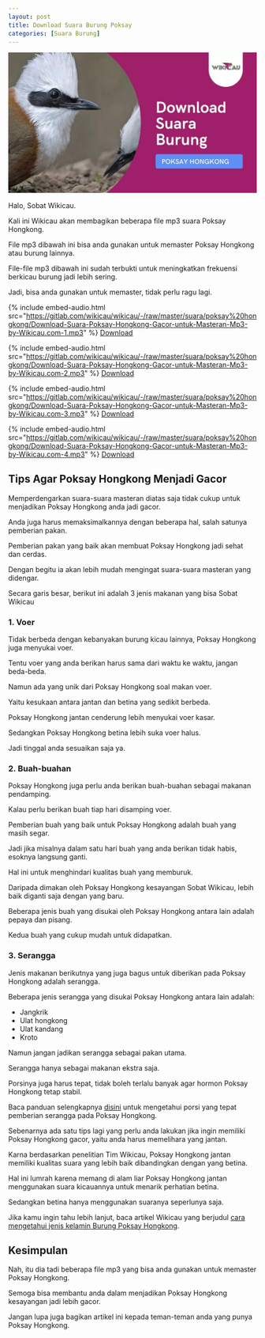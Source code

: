 ```yaml
---
layout: post
title: Download Suara Burung Poksay
categories: [Suara Burung]
---
```


![](/images/suara-poksay-hongkong.webp)

Halo, Sobat Wikicau.

Kali ini Wikicau akan membagikan beberapa file mp3 suara Poksay Hongkong.

File mp3 dibawah ini bisa anda gunakan untuk memaster Poksay Hongkong atau burung lainnya.

File-file mp3 dibawah ini sudah terbukti untuk meningkatkan frekuensi berkicau burung jadi lebih sering.

Jadi, bisa anda gunakan untuk memaster, tidak perlu ragu lagi.

{% include embed-audio.html src="https://gitlab.com/wikicau/wikicau/-/raw/master/suara/poksay%20hongkong/Download-Suara-Poksay-Hongkong-Gacor-untuk-Masteran-Mp3-by-Wikicau.com-1.mp3" %}
[Download](http://bit.ly/2XqOzao)

{% include embed-audio.html src="https://gitlab.com/wikicau/wikicau/-/raw/master/suara/poksay%20hongkong/Download-Suara-Poksay-Hongkong-Gacor-untuk-Masteran-Mp3-by-Wikicau.com-2.mp3" %}
[Download](http://bit.ly/2J1bLCJ)

{% include embed-audio.html src="https://gitlab.com/wikicau/wikicau/-/raw/master/suara/poksay%20hongkong/Download-Suara-Poksay-Hongkong-Gacor-untuk-Masteran-Mp3-by-Wikicau.com-3.mp3" %}
[Download](http://bit.ly/2WY5ZM1)

{% include embed-audio.html src="https://gitlab.com/wikicau/wikicau/-/raw/master/suara/poksay%20hongkong/Download-Suara-Poksay-Hongkong-Gacor-untuk-Masteran-Mp3-by-Wikicau.com-4.mp3" %}
[Download](http://bit.ly/2IYEcS2)

## Tips Agar Poksay Hongkong Menjadi Gacor

Memperdengarkan suara-suara masteran diatas saja tidak cukup untuk menjadikan Poksay Hongkong anda jadi gacor.

Anda juga harus memaksimalkannya dengan beberapa hal, salah satunya pemberian pakan.

Pemberian pakan yang baik akan membuat Poksay Hongkong jadi sehat dan cerdas.

Dengan begitu ia akan lebih mudah mengingat suara-suara masteran yang didengar.

Secara garis besar, berikut ini adalah 3 jenis makanan yang bisa Sobat Wikicau

### 1. Voer

Tidak berbeda dengan kebanyakan burung kicau lainnya, Poksay Hongkong juga menyukai voer.

Tentu voer yang anda berikan harus sama dari waktu ke waktu, jangan beda-beda.

Namun ada yang unik dari Poksay Hongkong soal makan voer.

Yaitu kesukaan antara jantan dan betina yang sedikit berbeda.

Poksay Hongkong jantan cenderung lebih menyukai voer kasar.

Sedangkan Poksay Hongkong betina lebih suka voer halus.

Jadi tinggal anda sesuaikan saja ya.

### 2. Buah-buahan

Poksay Hongkong juga perlu anda berikan buah-buahan sebagai makanan pendamping.

Kalau perlu berikan buah tiap hari disamping voer.

Pemberian buah yang baik untuk Poksay Hongkong adalah buah yang masih segar.

Jadi jika misalnya dalam satu hari buah yang anda berikan tidak habis, esoknya langsung ganti.

Hal ini untuk menghindari kualitas buah yang memburuk.

Daripada dimakan oleh Poksay Hongkong kesayangan Sobat Wikicau, lebih baik diganti saja dengan yang baru.

Beberapa jenis buah yang disukai oleh Poksay Hongkong antara lain adalah pepaya dan pisang.

Kedua buah yang cukup mudah untuk didapatkan.

### 3. Serangga

Jenis makanan berikutnya yang juga bagus untuk diberikan pada Poksay Hongkong adalah serangga.

Beberapa jenis serangga yang disukai Poksay Hongkong antara lain adalah:

- Jangkrik
- Ulat hongkong
- Ulat kandang
- Kroto

Namun jangan jadikan serangga sebagai pakan utama.

Serangga hanya sebagai makanan ekstra saja.

Porsinya juga harus tepat, tidak boleh terlalu banyak agar hormon Poksay Hongkong tetap stabil.

Baca panduan selengkapnya [disini](https://wikicau.com/makanan-poksay-hongkong/) untuk mengetahui porsi yang tepat pemberian serangga pada Poksay Hongkong.

Sebenarnya ada satu tips lagi yang perlu anda lakukan jika ingin memiliki Poksay Hongkong gacor, yaitu anda harus memelihara yang jantan.

Karna berdasarkan penelitian Tim Wikicau, Poksay Hongkong jantan memiliki kualitas suara yang lebih baik dibandingkan dengan yang betina.

Hal ini lumrah karena memang di alam liar Poksay Hongkong jantan menggunakan suara kicauannya untuk menarik perhatian betina.

Sedangkan betina hanya menggunakan suaranya seperlunya saja.

Jika kamu ingin tahu lebih lanjut, baca artikel Wikicau yang berjudul [cara mengetahui jenis kelamin Burung Poksay Hongkong](https://wikicau.com/cara-membedakan-poksay-hongkong-jantan-dan-betina/).

## Kesimpulan

Nah, itu dia tadi beberapa file mp3 yang bisa anda gunakan untuk memaster Poksay Hongkong.

Semoga bisa membantu anda dalam menjadikan Poksay Hongkong kesayangan jadi lebih gacor.

Jangan lupa juga bagikan artikel ini kepada teman-teman anda yang punya Poksay Hongkong.